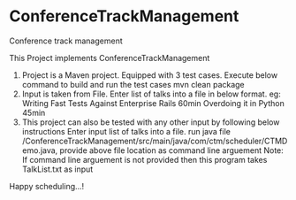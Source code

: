 # ConferenceTrackManagement
Conference track management

This Project implements ConferenceTrackManagement

1. Project is a Maven project. Equipped with 3 test cases. Execute below command to build and run the test cases
mvn clean package
2. Input is taken from File. Enter list of talks into a file in below format.
eg: 
Writing Fast Tests Against Enterprise Rails 60min
Overdoing it in Python 45min
3. This project can also be tested with any other input by following below instructions
	Enter input list of talks into a file.
	run java file /ConferenceTrackManagement/src/main/java/com/ctm/scheduler/CTMDemo.java, provide above file location as command line arguement
Note: If command line arguement is not provided then this program takes TalkList.txt as input

Happy scheduling...! 